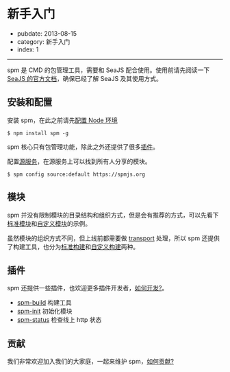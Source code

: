 # 新手入门

- pubdate: 2013-08-15
- category: 新手入门
- index: 1

---

spm 是 CMD 的包管理工具，需要和 SeaJS 配合使用。使用前请先阅读一下 [SeaJS 的官方文档](http://seajs.org/)，确保已经了解 SeaJS 及其使用方式。

## 安装和配置

安装 spm，在此之前请先[配置 Node 环境](./environment.html)

```
$ npm install spm -g
```

spm 核心只有包管理功能，除此之外还提供了很多[插件](../cli/help.html)。

配置[源服务](https://spmjs.org/)，在源服务上可以找到所有人分享的模块。

```
$ spm config source:default https://spmjs.org
```

## 模块

spm 并没有限制模块的目录结构和组织方式，但是会有推荐的方式，可以先看下[标准模块](https://github.com/spmjs/spm-build/tree/master/examples/simple)和[自定义模块](https://github.com/spmjs/spm-build/tree/master/examples/simple-grunt)的示例。

虽然模块的组织方式不同，但上线前都需要做 [transport](./transport.html) 处理，所以 spm 还提供了构建工具，也分为[标准构建](./spm-build.html)和[自定义构建](./grunt-build.html)两种。


## 插件

spm 还提供一些插件，也欢迎更多插件开发者，[如何开发?](../api/develop-plugin.html)。

- [spm-build](../cli/build.html) 构建工具
- [spm-init](../cli/init.html) 初始化模块
- [spm-status](../cli/status.html) 检查线上 http 状态

## 贡献

我们非常欢迎加入我们的大家庭，一起来维护 spm，[如何贡献?](./contribute.html)
